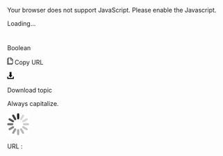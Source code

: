 Your browser does not support JavaScript. Please enable the Javascript.

Loading...

# 

Boolean

![Copy URL](media/boolean/Copy.png)
Copy URL

![Download](media/boolean/Download.png)

Download topic

Always capitalize.

![In progress](media/boolean/activity-large.gif)

URL :
